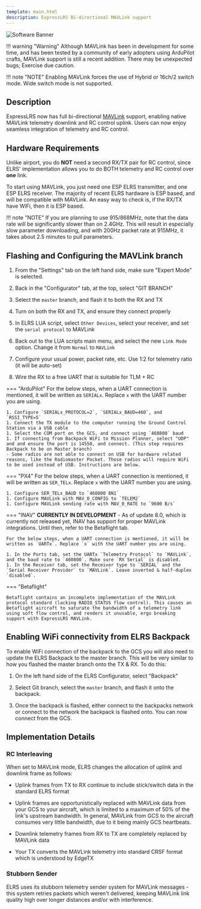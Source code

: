 ```yaml
---
template: main.html
description: ExpressLRS Bi-directional MAVLink support
---
```


![Software Banner](https://raw.githubusercontent.com/ExpressLRS/ExpressLRS-Hardware/master/img/software.png)

!!! warning "Warning"
    Although MAVLink has been in development for some time, and has been tested by a community of early adopters using ArduPilot crafts, MAVLink support is still a recent addition. There may be unexpected bugs; Exercise due caution.

!!! note "NOTE"
    Enabling MAVLink forces the use of Hybrid or 16ch/2 switch mode. Wide switch mode is not supported.

## Description

ExpressLRS now has full bi-directional [MAVLink](https://mavlink.io/en/) support, enabling native MAVLink telemetry downlink and RC control uplink. Users can now enjoy seamless integration of telemetry and RC control.

## Hardware Requirements

Unlike airport, you do **NOT** need a second RX/TX pair for RC control, since ELRS' implementation allows you to do BOTH telemetry and RC control over **one** link. 

To start using MAVLink, you just need one ESP ELRS transmitter, and one ESP ELRS receiver. The majority of recent ELRS hardware is ESP based, and will be compatible with MAVLink. An easy way to check is, if the RX/TX have WiFi, then it is ESP based. 

!!! note "NOTE"
    If you are planning to use 915/868MHz, note that the data rate will be significantly slower than on 2.4GHz. This will result in especially slow parameter downloading, and with 200Hz packet rate at 915MHz, it takes about 2.5 minutes to pull parameters.

## Flashing and Configuring the MAVLink branch

1. From the "Settings" tab on the left hand side, make sure "Expert Mode" is selected.

1. Back in the "Configurator" tab, at the top, select "GIT BRANCH"

1. Select the `master` branch, and flash it to both the RX and TX

1. Turn on both the RX and TX, and ensure they connect properly

1. In ELRS LUA script, select `Other Devices`, select your receiver, and set the `serial protocol` to MAVLink

1. Back out to the LUA scripts main menu, and select the new `Link Mode` option. Change it from `Normal` to `MAVLink`

1. Configure your usual power, packet rate, etc. Use 1:2 for telemetry ratio (it will be auto-set)

1. Wire the RX to a free UART that is suitable for TLM + RC


=== "ArduPilot"
    For the below steps, when a UART connection is mentioned, it will be written as `SERIALx`. Replace `x` with the UART number you are using.

    1. Configure `SERIALx_PROTOCOL=2`, `SERIALx_BAUD=460`, and `RSSI_TYPE=5`
    1. Connect the TX module to the computer running the Ground Control Station via a USB cable
    1. Select the COM port on the GCS, and connect using `460800` baud
    1. If connecting from Backpack WiFi to Mission Planner, select "UDP" and and ensure the port is 14550, and connect. (This step requires Backpack to be on Master branch)
    - Some radios are not able to connect on USB for hardware related reasons, like the Radiomaster Pocket. Those radios will require WiFi to be used instead of USB. Instructions are below.

=== "PX4"
    For the below steps, when a UART connection is mentioned, it will be written as `SER_TELx`. Replace `x` with the UART number you are using.

    1. Configure SER_TELx_BAUD to `460800 8N1`
    1. Configure MAVLink with MAV_0_CONFIG to `TELEM2`
    1. Configure MAVLink sending rate with MAV_0_RATE to `9600 B/s`

=== "INAV"
    **CURRENTLY IN DEVELOPMENT** -
    As of update 8.0, which is currently not released yet, INAV has support for proper MAVLink integrations. Until then, refer to the Betaflight tab.

    For the below steps, when a UART connection is mentioned, it will be written as `UARTx`. Replace `x` with the UART number you are using.

    1. In the Ports tab, set the UARTx `Telemetry Protocol` to `MAVLink`, and the baud rate to `460800`. Make sure `RX Serial` is disabled.
    1. In the Receiver tab, set the Receiver type to `SERIAL` and the `Serial Receiver Provider` to `MAVLink`. Leave inverted & half-duplex `disabled`.

=== "Betaflight"

    Betaflight contains an incomplete implementation of the MAVLink protocol standard (lacking RADIO_STATUS flow control). This causes an Betaflight aircraft to saturate the bandwidth of a telemetry link using soft flow control, and renders it unusable, ergo breaking support with ExpressLRS MAVLink.


## Enabling WiFi connectivity from ELRS Backpack

To enable WiFi connection of the backpack to the GCS you will also need to update the ELRS Backpack to the master branch. This will be very similar to how you flashed the master branch onto the TX & RX. To do this:

1. On the left hand side of the ELRS Configurator, select "Backpack"

2. Select Git branch, select the `master` branch, and flash it onto the backpack.

3. Once the backpack is flashed, either connect to the backpacks network or connect to the network the backpack is flashed onto. You can now connect from the GCS.


## Implementation Details

### RC Interleaving

When set to MAVLink mode, ELRS changes the allocation of uplink and downlink frame as follows:

- Uplink frames from TX to RX continue to include stick/switch data in the standard ELRS format
- Uplink frames are opportunistically replaced with MAVLink data from your GCS to your aircraft, which is limited to a maximum of 50% of the link's upstream bandwidth. In general, MAVLink from GCS to the aircraft consumes very little bandwidth, due to it being mainly GCS heartbeats.


- Downlink telemetry frames from RX to TX are completely replaced by MAVLink data
- Your TX converts the MAVLink telemetry into standard CRSF format which is understood by EdgeTX

### Stubborn Sender

ELRS uses its stubborn telemetry sender system for MAVLink messages - this system retries packets which weren't delivered, keeping MAVLink link quality high over longer distances and/or with interference.
